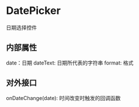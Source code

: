 # DatePicker
日期选择控件

## 内部属性

date：日期
dateText: 日期所代表的字符串
format: 格式

## 对外接口
onDateChange(date): 时间改变时触发的回调函数